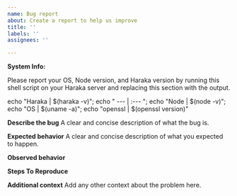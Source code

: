```yaml
---
name: Bug report
about: Create a report to help us improve
title: ''
labels: ''
assignees: ''

---
```


**System Info:**

Please report your OS, Node version, and Haraka version by running this shell script on your Haraka server and replacing this section with the output.

echo "Haraka | $(haraka -v)"; echo " --- | :--- "; echo "Node | $(node -v)"; echo "OS | $(uname -a)"; echo "openssl | $(openssl version)"

**Describe the bug**
A clear and concise description of what the bug is.

**Expected behavior**
A clear and concise description of what you expected to happen.

**Observed behavior**


**Steps To Reproduce**


**Additional context**
Add any other context about the problem here.
